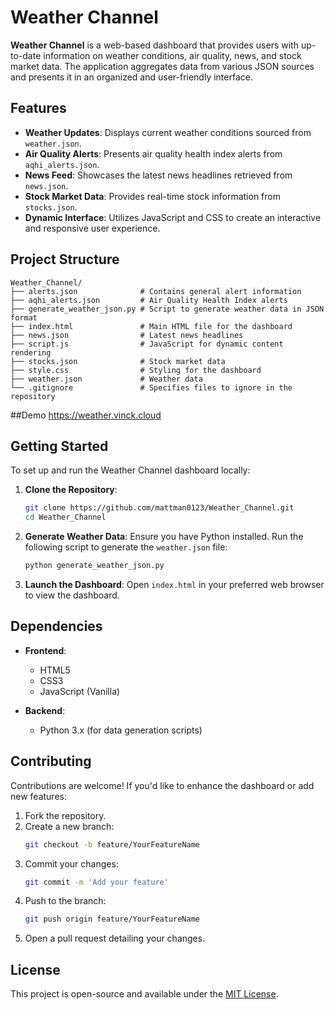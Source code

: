 # Weather Channel

**Weather Channel** is a web-based dashboard that provides users with up-to-date information on weather conditions, air quality, news, and stock market data. The application aggregates data from various JSON sources and presents it in an organized and user-friendly interface.

## Features

- **Weather Updates**: Displays current weather conditions sourced from `weather.json`.
- **Air Quality Alerts**: Presents air quality health index alerts from `aqhi_alerts.json`.
- **News Feed**: Showcases the latest news headlines retrieved from `news.json`.
- **Stock Market Data**: Provides real-time stock information from `stocks.json`.
- **Dynamic Interface**: Utilizes JavaScript and CSS to create an interactive and responsive user experience.

## Project Structure

```
Weather_Channel/
├── alerts.json              # Contains general alert information
├── aqhi_alerts.json         # Air Quality Health Index alerts
├── generate_weather_json.py # Script to generate weather data in JSON format
├── index.html               # Main HTML file for the dashboard
├── news.json                # Latest news headlines
├── script.js                # JavaScript for dynamic content rendering
├── stocks.json              # Stock market data
├── style.css                # Styling for the dashboard
├── weather.json             # Weather data
└── .gitignore               # Specifies files to ignore in the repository
```
##Demo
    https://weather.vinck.cloud

## Getting Started

To set up and run the Weather Channel dashboard locally:

1. **Clone the Repository**:
   ```bash
   git clone https://github.com/mattman0123/Weather_Channel.git
   cd Weather_Channel
   ```

2. **Generate Weather Data**:
   Ensure you have Python installed. Run the following script to generate the `weather.json` file:
   ```bash
   python generate_weather_json.py
   ```

3. **Launch the Dashboard**:
   Open `index.html` in your preferred web browser to view the dashboard.

## Dependencies

- **Frontend**:
  - HTML5
  - CSS3
  - JavaScript (Vanilla)

- **Backend**:
  - Python 3.x (for data generation scripts)

## Contributing

Contributions are welcome! If you'd like to enhance the dashboard or add new features:

1. Fork the repository.
2. Create a new branch:
   ```bash
   git checkout -b feature/YourFeatureName
   ```
3. Commit your changes:
   ```bash
   git commit -m 'Add your feature'
   ```
4. Push to the branch:
   ```bash
   git push origin feature/YourFeatureName
   ```
5. Open a pull request detailing your changes.

## License

This project is open-source and available under the [MIT License](LICENSE).
